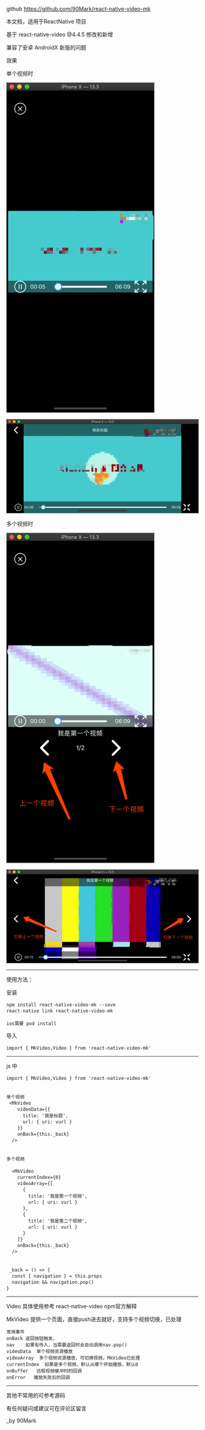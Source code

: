 github  https://github.com/90Mark/react-native-video-mk

本文档，适用于ReactNative 项目

基于 react-native-video @4.4.5 修改和新增

兼容了安卓 AndroidX 新版的问题


效果

单个视频时

![Image text](https://github.com/90Mark/react-native-video-mk/blob/master/readmeRes/1.png)


![Image text](https://github.com/90Mark/react-native-video-mk/blob/master/readmeRes/2.png)

多个视频时


![Image text](https://github.com/90Mark/react-native-video-mk/blob/master/readmeRes/3.png)


![Image text](https://github.com/90Mark/react-native-video-mk/blob/master/readmeRes/4.png)



---
使用方法：

安装

    npm install react-native-video-mk --save
    react-native link react-native-video-mk
    
    ios需要 pod install

导入

    import { MkVideo,Video } from 'react-native-video-mk'



---
js 中

    import { MkVideo,Video } from 'react-native-video-mk'


    单个视频
     <MkVideo
        videoData={{
          title: '我是标题',
          url: { uri: vurl }
        }}
        onBack={this._back}
      />


    多个视频

      <MkVideo
        currentIndex={0}
        videoArray={[
          {
            title: '我是第一个视频',
            url: { uri: vurl }
          },
          {
            title: '我是第二个视频',
            url: { uri: vurl }
          }
        ]}
        onBack={this._back}
      />


     _back = () => {
      const { navigation } = this.props
      navigation && navigation.pop()
    }


---
Video  具体使用参考 react-native-video npm官方解释

MkVideo  提供一个页面，直接push进去就好，支持多个视频切换，已处理

    常用事件
    onBack 返回按钮触发，
    nav    如果有传入，当需要返回时会自动调用nav.pop()
    videoData  单个视频资源播放
    videoArray  多个视频资源播放，可切换视频，MkVideo已处理
    currentIndex  如果是多个视频，默认从哪个开始播放，默认0
    onBuffer   远程视频缓冲时的回调
    onError   播放失败后的回调
    


---
   其他不常用的可参考源码

   有任何疑问或建议可在评论区留言
    
_by  90Mark